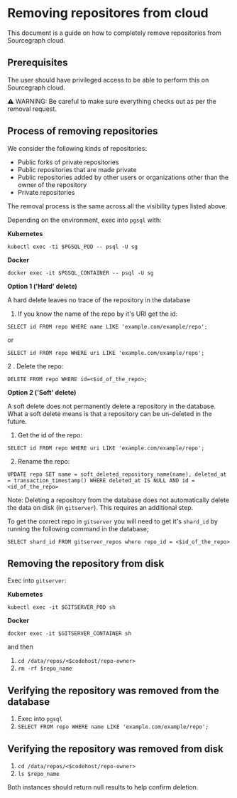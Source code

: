 # Removing repositores from cloud

This document is a guide on how to completely remove repositories from Sourcegraph cloud.

## Prerequisites

The user should have privileged access to be able to perform this on Sourcegraph cloud.

⚠️ WARNING: Be careful to make sure everything checks out as per the removal request.

## Process of removing repositories

We consider the following kinds of repositories:

* Public forks of private repositories
* Public repositories that are made private
* Public repositories added by other users or organizations other than the owner of the repository
* Private repositories

The removal process is the same across all the visibility types listed above.

Depending on the environment, exec into `pgsql` with:

**Kubernetes**

```
kubectl exec -ti $PGSQL_POD -- psql -U sg
``` 

**Docker**

```
docker exec -it $PGSQL_CONTAINER -- psql -U sg
```


**Option 1 ('Hard' delete)**

A hard delete leaves no trace of the repository in the database

1. If you know the name of the repo by it's URI get the id: 

```
SELECT id FROM repo WHERE name LIKE 'example.com/example/repo';
``` 

or

```
SELECT id FROM repo WHERE uri LIKE 'example.com/example/repo'; 
```

2 . Delete the repo:

 ```
 DELETE FROM repo WHERE id=<$id_of_the_repo>;
 ```

**Option 2 ('Soft' delete)**

A soft delete does not permanently delete a repository in the database. What a soft delete means is that a repository can be un-deleted in the future.

1. Get the id of the repo:

 
```
SELECT id FROM repo WHERE uri LIKE 'example.com/example/repo';
```

2. Rename the repo:

```
UPDATE repo SET name = soft_deleted_repository_name(name), deleted_at = transaction_timestamp() WHERE deleted_at IS NULL AND id = <id_of_the_repo>
```

Note: Deleting a repository from the database does not automatically delete the data on disk (in `gitserver`). This requires an additional step.

To get the correct repo in `gitserver` you will need to get it's `shard_id` by running the following command in the database;

```
SELECT shard_id FROM gitserver_repos where repo_id = <$id_of_the_repo>
```

## Removing the repository from disk

Exec into `gitserver`:

**Kubernetes**

```
kubectl exec -it $GITSERVER_POD sh
``` 

**Docker**

```
docker exec -it $GITSERVER_CONTAINER sh
```

and then

1. `cd /data/repos/<$codehost/repo-owner>`
1. `rm -rf $repo_name`

## Verifying the repository was removed from the database

1. Exec into `pgsql`
1. `SELECT FROM repo WHERE name LIKE 'example.com/example/repo';`

## Verifying the repository was removed from disk

1. `cd /data/repos/<$codehost/repo-owner>`
3. `ls $repo_name`

Both instances should return null results to help confirm deletion.
